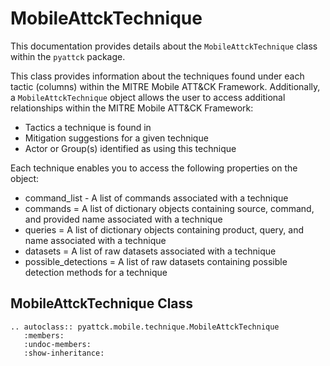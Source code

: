 # MobileAttckTechnique

This documentation provides details about the `MobileAttckTechnique` class within the `pyattck` package.

This class provides information about the techniques found under each tactic (columns) within the MITRE Mobile ATT&CK Framework.  Additionally, a `MobileAttckTechnique` object allows the user to access additional relationships within the MITRE Mobile ATT&CK Framework:

* Tactics a technique is found in
* Mitigation suggestions for a given technique
* Actor or Group(s) identified as using this technique

Each technique enables you to access the following properties on the object:

* command_list - A list of commands associated with a technique
* commands = A list of dictionary objects containing source, command, and provided name associated with a technique
* queries = A list of dictionary objects containing product, query, and name associated with a technique
* datasets = A list of raw datasets associated with a technique
* possible_detections = A list of raw datasets containing possible detection methods for a technique


## MobileAttckTechnique Class

```eval_rst
.. autoclass:: pyattck.mobile.technique.MobileAttckTechnique
   :members:
   :undoc-members:
   :show-inheritance:
```